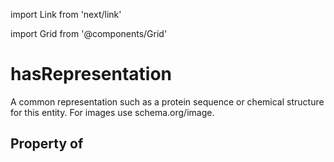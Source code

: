 import Link from 'next/link'
  
import Grid from '@components/Grid'

# hasRepresentation

A common representation such as a protein sequence or chemical structure for this entity. For images use schema.org/image.

## Property of



